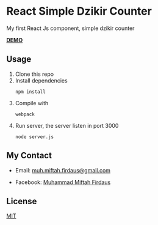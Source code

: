 # React Simple Dzikir Counter

My first React Js component, simple dzikir counter

[**DEMO**](http://react-dzikir-counter.herokuapp.com/)

## Usage

1. Clone this repo
2. Install dependencies
	```
	npm install
	```
3. Compile with
	```
	webpack
	```
4. Run server, the server listen in port 3000
	```
	node server.js
	```

## My Contact

* Email: [muh.miftah.firdaus@gmail.com](mailto:muh.miftah.firdaus@gmail.com)
+ Facebook: [Muhammad Miftah Firdaus](https://fb.com/miftahfd)

## License

[MIT](http://opensource.org/licenses/MIT/)